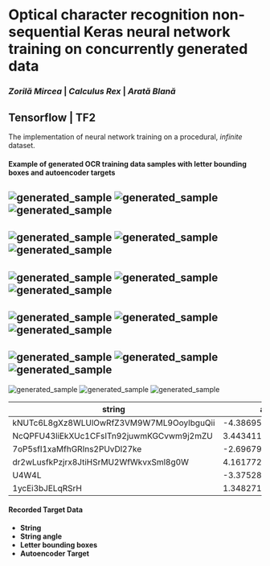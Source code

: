 # **Optical character** recognition **non-sequential Keras** neural network training on **concurrently generated** data

### _Zorilă Mircea_ | _Calculus Rex_ | _Arată Blană_

## Tensorflow | TF2

The implementation of neural network training on a procedural, _infinite_ dataset.

#### Example of generated OCR training data samples with letter bounding boxes and autoencoder targets
![generated_sample](https://github.com/zorila-m/Synthetic-OCR/blob/master/demo_sample_data/sample__0.png)
![generated_sample](https://github.com/zorila-m/Synthetic-OCR/blob/master/demo_sample_data/sample_w_bounding_boxes__0.png)
![generated_sample](https://github.com/zorila-m/Synthetic-OCR/blob/master/demo_sample_data/autoencoder_target__0.png)
--------------------------------------------------------------------------------------------------------------------------------
![generated_sample](https://github.com/zorila-m/Synthetic-OCR/blob/master/demo_sample_data/sample__1.png)
![generated_sample](https://github.com/zorila-m/Synthetic-OCR/blob/master/demo_sample_data/sample_w_bounding_boxes__1.png)
![generated_sample](https://github.com/zorila-m/Synthetic-OCR/blob/master/demo_sample_data/autoencoder_target__1.png)
--------------------------------------------------------------------------------------------------------------------------------
![generated_sample](https://github.com/zorila-m/Synthetic-OCR/blob/master/demo_sample_data/sample__2.png)
![generated_sample](https://github.com/zorila-m/Synthetic-OCR/blob/master/demo_sample_data/sample_w_bounding_boxes__2.png)
![generated_sample](https://github.com/zorila-m/Synthetic-OCR/blob/master/demo_sample_data/autoencoder_target__2.png)
--------------------------------------------------------------------------------------------------------------------------------
![generated_sample](https://github.com/zorila-m/Synthetic-OCR/blob/master/demo_sample_data/sample__3.png)
![generated_sample](https://github.com/zorila-m/Synthetic-OCR/blob/master/demo_sample_data/sample_w_bounding_boxes__3.png)
![generated_sample](https://github.com/zorila-m/Synthetic-OCR/blob/master/demo_sample_data/autoencoder_target__3.png)
--------------------------------------------------------------------------------------------------------------------------------
![generated_sample](https://github.com/zorila-m/Synthetic-OCR/blob/master/demo_sample_data/sample__4.png)
![generated_sample](https://github.com/zorila-m/Synthetic-OCR/blob/master/demo_sample_data/sample_w_bounding_boxes__4.png)
![generated_sample](https://github.com/zorila-m/Synthetic-OCR/blob/master/demo_sample_data/autoencoder_target__4.png)
--------------------------------------------------------------------------------------------------------------------------------
![generated_sample](https://github.com/zorila-m/Synthetic-OCR/blob/master/demo_sample_data/sample__5.png)
![generated_sample](https://github.com/zorila-m/Synthetic-OCR/blob/master/demo_sample_data/sample_w_bounding_boxes__5.png)
![generated_sample](https://github.com/zorila-m/Synthetic-OCR/blob/master/demo_sample_data/autoencoder_target__5.png)

| string                                   | angle               | 
|------------------------------------------|---------------------| 
| kNUTc6L8gXz8WLUlOwRfZ3VM9W7ML9OoyIbguQii | -4.386958519064766  | 
| NcQPFU43liEkXUc1CFsITn92juwmKGCvwm9j2mZU | 3.4434111556983455  | 
| 7oP5sfI1xaMfhGRIns2PUvDl27ke             | -2.6967957120663493 | 
| dr2wLusfkPzjrx8JtiHSrMU2WfWkvxSml8g0W    | 4.161772198547059   | 
| U4W4L                                    | -3.375280375121488  | 
| 1ycEi3bJELqRSrH                          | 1.3482718196439691  | 


#### Recorded Target Data
 - **String**
 - **String angle**
 - **Letter bounding boxes**
 - **Autoencoder Target**
